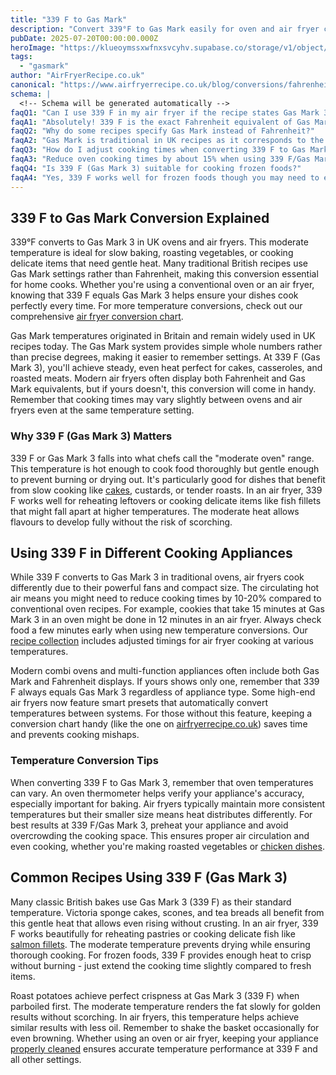 ```yaml
---
title: "339 F to Gas Mark"
description: "Convert 339°F to Gas Mark easily for oven and air fryer cooking. Includes conversion chart, tips, and why this temperature matters for perfect results."
pubDate: 2025-07-20T00:00:00.000Z
heroImage: "https://klueoymssxwfnxsvcyhv.supabase.co/storage/v1/object/public/Shmucket/339-f-to-gas-mark.png"
tags:
  - "gasmark"
author: "AirFryerRecipe.co.uk"
canonical: "https://www.airfryerrecipe.co.uk/blog/conversions/fahrenheit-to-gas-mark/339-f-to-gas-mark"
schema: |
  <!-- Schema will be generated automatically -->
faqQ1: "Can I use 339 F in my air fryer if the recipe states Gas Mark 3?"
faqA1: "Absolutely! 339 F is the exact Fahrenheit equivalent of Gas Mark 3. Air fryers can use either temperature scale - just remember cooking times may be slightly shorter due to the air fryer's efficient heat circulation."
faqQ2: "Why do some recipes specify Gas Mark instead of Fahrenheit?"
faqA2: "Gas Mark is traditional in UK recipes as it corresponds to the numbered dials on British gas ovens. While modern appliances often show both, many classic recipes maintain Gas Mark references for consistency with older cookbooks."
faqQ3: "How do I adjust cooking times when converting 339 F to Gas Mark 3 in an air fryer?"
faqA3: "Reduce oven cooking times by about 15% when using 339 F/Gas Mark 3 in an air fryer. Check food 5 minutes before the recipe's suggested time, as air fryers cook faster due to their concentrated heat and air circulation."
faqQ4: "Is 339 F (Gas Mark 3) suitable for cooking frozen foods?"
faqA4: "Yes, 339 F works well for frozen foods though you may need to extend cooking time by 20-25% compared to fresh. This moderate temperature prevents the outside from burning before the inside thaws and cooks through."
---
```

<h2>339 F to Gas Mark Conversion Explained</h2>
<p>339°F converts to Gas Mark 3 in UK ovens and air fryers. This moderate temperature is ideal for slow baking, roasting vegetables, or cooking delicate items that need gentle heat. Many traditional British recipes use Gas Mark settings rather than Fahrenheit, making this conversion essential for home cooks. Whether you're using a conventional oven or an air fryer, knowing that 339 F equals Gas Mark 3 helps ensure your dishes cook perfectly every time. For more temperature conversions, check out our comprehensive <a href=https://www.airfryerrecipe.co.uk/air-fryer-conversion-chart>air fryer conversion chart</a>.</p>

<p>Gas Mark temperatures originated in Britain and remain widely used in UK recipes today. The Gas Mark system provides simple whole numbers rather than precise degrees, making it easier to remember settings. At 339 F (Gas Mark 3), you'll achieve steady, even heat perfect for cakes, casseroles, and roasted meats. Modern air fryers often display both Fahrenheit and Gas Mark equivalents, but if yours doesn't, this conversion will come in handy. Remember that cooking times may vary slightly between ovens and air fryers even at the same temperature setting.</p>

<h3>Why 339 F (Gas Mark 3) Matters</h3>
<p>339 F or Gas Mark 3 falls into what chefs call the "moderate oven" range. This temperature is hot enough to cook food thoroughly but gentle enough to prevent burning or drying out. It's particularly good for dishes that benefit from slow cooking like <a href=https://www.airfryerrecipe.co.uk/recipe-category/cakes>cakes</a>, custards, or tender roasts. In an air fryer, 339 F works well for reheating leftovers or cooking delicate items like fish fillets that might fall apart at higher temperatures. The moderate heat allows flavours to develop fully without the risk of scorching.</p>

<h2>Using 339 F in Different Cooking Appliances</h2>
<p>While 339 F converts to Gas Mark 3 in traditional ovens, air fryers cook differently due to their powerful fans and compact size. The circulating hot air means you might need to reduce cooking times by 10-20% compared to conventional oven recipes. For example, cookies that take 15 minutes at Gas Mark 3 in an oven might be done in 12 minutes in an air fryer. Always check food a few minutes early when using new temperature conversions. Our <a href=https://www.airfryerrecipe.co.uk/recipes>recipe collection</a> includes adjusted timings for air fryer cooking at various temperatures.</p>

<p>Modern combi ovens and multi-function appliances often include both Gas Mark and Fahrenheit displays. If yours shows only one, remember that 339 F always equals Gas Mark 3 regardless of appliance type. Some high-end air fryers now feature smart presets that automatically convert temperatures between systems. For those without this feature, keeping a conversion chart handy (like the one on <a href=https://www.airfryerrecipe.co.uk>airfryerrecipe.co.uk</a>) saves time and prevents cooking mishaps.</p>

<h3>Temperature Conversion Tips</h3>
<p>When converting 339 F to Gas Mark 3, remember that oven temperatures can vary. An oven thermometer helps verify your appliance's accuracy, especially important for baking. Air fryers typically maintain more consistent temperatures but their smaller size means heat distributes differently. For best results at 339 F/Gas Mark 3, preheat your appliance and avoid overcrowding the cooking space. This ensures proper air circulation and even cooking, whether you're making roasted vegetables or <a href=https://www.airfryerrecipe.co.uk/recipe-category/chicken>chicken dishes</a>.</p>

<h2>Common Recipes Using 339 F (Gas Mark 3)</h2>
<p>Many classic British bakes use Gas Mark 3 (339 F) as their standard temperature. Victoria sponge cakes, scones, and tea breads all benefit from this gentle heat that allows even rising without crusting. In an air fryer, 339 F works beautifully for reheating pastries or cooking delicate fish like <a href=https://www.airfryerrecipe.co.uk/recipe-category/salmon>salmon fillets</a>. The moderate temperature prevents drying while ensuring thorough cooking. For frozen foods, 339 F provides enough heat to crisp without burning - just extend the cooking time slightly compared to fresh items.</p>

<p>Roast potatoes achieve perfect crispness at Gas Mark 3 (339 F) when parboiled first. The moderate temperature renders the fat slowly for golden results without scorching. In air fryers, this temperature helps achieve similar results with less oil. Remember to shake the basket occasionally for even browning. Whether using an oven or air fryer, keeping your appliance <a href=https://www.airfryerrecipe.co.uk/air-fryer-cleaner>properly cleaned</a> ensures accurate temperature performance at 339 F and all other settings.</p>

